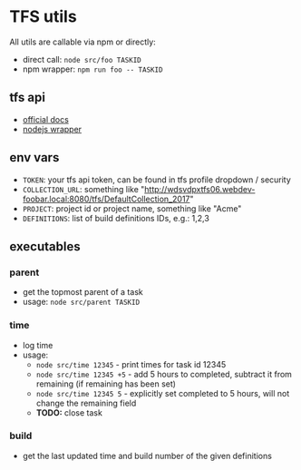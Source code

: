 # TFS utils

All utils are callable via npm or directly:

- direct call: `node src/foo TASKID`
- npm wrapper: `npm run foo -- TASKID`

## tfs api

- [official docs](https://docs.microsoft.com/en-us/rest/api/vsts/)
- [nodejs wrapper](https://github.com/Microsoft/vsts-node-api)

## env vars

- `TOKEN`: your tfs api token, can be found in tfs profile dropdown / security
- `COLLECTION_URL`: something like "http://wdsvdpxtfs06.webdev-foobar.local:8080/tfs/DefaultCollection_2017"
- `PROJECT`: project id or project name, something like "Acme"
- `DEFINITIONS`: list of build definitions IDs, e.g.: 1,2,3

## executables

### parent

- get the topmost parent of a task
- usage: `node src/parent TASKID`

### time

- log time
- usage:
  - `node src/time 12345` - print times for task id 12345
  - `node src/time 12345 +5` - add 5 hours to completed, subtract it from remaining (if remaining has been set)
  - `node src/time 12345 5` - explicitly set completed to 5 hours, will not change the remaining field
  - **TODO:** close task

### build

- get the last updated time and build number of the given definitions
